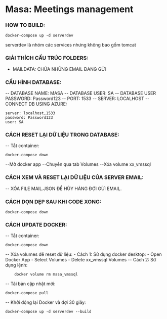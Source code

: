 # Masa: Meetings management

### HOW TO BUILD:
	docker-compose up -d serverdev
serverdev là nhóm các services nhưng không bao gồm tomcat

### GIẢI THÍCH CẤU TRÚC FOLDERS:
- MAILDATA: CHỨA NHỮNG EMAIL ĐANG GỬI

### CẤU HÌNH DATABASE:

-- DATABASE NAME: MASA
-- DATABASE USER: SA
-- DATABASE USER PASSWORD: Password123
-- PORT: 1533
-- SERVER: LOCALHOST
-- CONNECT DB USING AZURE:

	server: localhost,1533
	password: Password123
	user: SA

### CÁCH RESET LẠI DỮ LIỆU TRONG DATABASE:
-- Tắt container: 

	docker-compose down
--Mở docker app
--Chuyển qua tab Volumes
--Xóa volume xx_vmssql

### CÁCH XEM VÀ RESET LẠI DỮ LIỆU CỦA SERVER EMAIL:
-- XÓA FILE MAIL.JSON ĐỂ HỦY HÀNG ĐỢI GỬI EMAIL.

### CÁCH DỌN DẸP SAU KHI CODE XONG:
	docker-compose down
	
### CÁCH UPDATE DOCKER:
-- Tắt container: 
	
	docker-compose down
-- Xóa volumes để reset dữ liệu: 
	 - Cách 1: Sử dụng docker desktop:
		- Open Docker App
		- Select Volumes
		- Delete xx_vmssql Volumes
	 -- Cách 2: Sử dụng lệnh:
	 
	 	docker volume rm masa_vmssql
-- Tải bản cập nhật mới:

	docker-compose pull
-- Khởi động lại Docker và đợi 30 giây:

	docker-compose up -d serverdev --build
